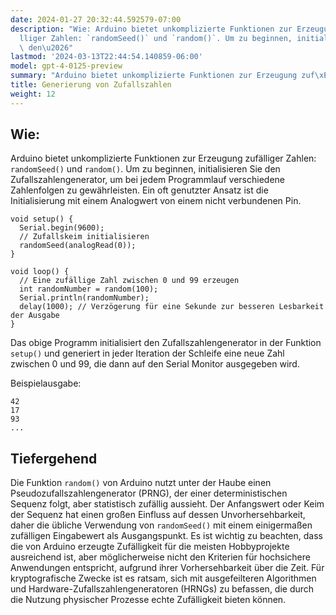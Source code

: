 ```yaml
---
date: 2024-01-27 20:32:44.592579-07:00
description: "Wie: Arduino bietet unkomplizierte Funktionen zur Erzeugung zuf\xE4\
  lliger Zahlen: `randomSeed()` und `random()`. Um zu beginnen, initialisieren Sie\
  \ den\u2026"
lastmod: '2024-03-13T22:44:54.140859-06:00'
model: gpt-4-0125-preview
summary: "Arduino bietet unkomplizierte Funktionen zur Erzeugung zuf\xE4lliger Zahlen."
title: Generierung von Zufallszahlen
weight: 12
---
```


## Wie:
Arduino bietet unkomplizierte Funktionen zur Erzeugung zufälliger Zahlen: `randomSeed()` und `random()`. Um zu beginnen, initialisieren Sie den Zufallszahlengenerator, um bei jedem Programmlauf verschiedene Zahlenfolgen zu gewährleisten. Ein oft genutzter Ansatz ist die Initialisierung mit einem Analogwert von einem nicht verbundenen Pin.

```Arduino
void setup() {
  Serial.begin(9600);
  // Zufallskeim initialisieren
  randomSeed(analogRead(0));
}

void loop() {
  // Eine zufällige Zahl zwischen 0 und 99 erzeugen
  int randomNumber = random(100);
  Serial.println(randomNumber);
  delay(1000); // Verzögerung für eine Sekunde zur besseren Lesbarkeit der Ausgabe
}
```

Das obige Programm initialisiert den Zufallszahlengenerator in der Funktion `setup()` und generiert in jeder Iteration der Schleife eine neue Zahl zwischen 0 und 99, die dann auf den Serial Monitor ausgegeben wird.

Beispielausgabe:
```
42
17
93
...
```

## Tiefergehend
Die Funktion `random()` von Arduino nutzt unter der Haube einen Pseudozufallszahlengenerator (PRNG), der einer deterministischen Sequenz folgt, aber statistisch zufällig aussieht. Der Anfangswert oder Keim der Sequenz hat einen großen Einfluss auf dessen Unvorhersehbarkeit, daher die übliche Verwendung von `randomSeed()` mit einem einigermaßen zufälligen Eingabewert als Ausgangspunkt. Es ist wichtig zu beachten, dass die von Arduino erzeugte Zufälligkeit für die meisten Hobbyprojekte ausreichend ist, aber möglicherweise nicht den Kriterien für hochsichere Anwendungen entspricht, aufgrund ihrer Vorhersehbarkeit über die Zeit. Für kryptografische Zwecke ist es ratsam, sich mit ausgefeilteren Algorithmen und Hardware-Zufallszahlengeneratoren (HRNGs) zu befassen, die durch die Nutzung physischer Prozesse echte Zufälligkeit bieten können.
